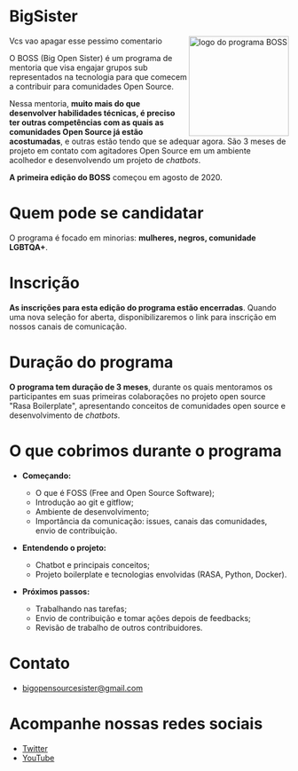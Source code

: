 
# BigSister

<img align = 'right' alt = "logo do programa BOSS" src="https://pbs.twimg.com/profile_images/1293316517606633472/XaXs5OXJ_400x400.png" width = "180"/>

Vcs vao apagar esse pessimo comentario

O BOSS (Big Open Sister) é um programa de mentoria que visa engajar grupos sub representados na tecnologia para que comecem a contribuir para comunidades Open Source. 

Nessa mentoria, **muito mais do que desenvolver habilidades técnicas, é preciso ter outras competências com as quais as comunidades Open Source já estão acostumadas**, e outras estão tendo que se adequar agora. São 3 meses de projeto em contato com agitadores Open Source em um ambiente acolhedor e desenvolvendo um projeto de *chatbots*. 

**A primeira edição do BOSS** começou em agosto de 2020.

# Quem pode se candidatar

O programa é focado em minorias: **mulheres, negros, comunidade LGBTQA+**.


# Inscrição

**As inscrições para esta edição do programa estão encerradas**. Quando uma nova seleção for aberta, disponibilizaremos o link  para inscrição em nossos canais de comunicação.


# Duração do programa

**O programa tem duração de 3 meses**, durante os quais mentoramos os participantes em suas primeiras colaborações no projeto open source "Rasa Boilerplate", apresentando conceitos de comunidades open source e desenvolvimento de *chatbots*.

# O que cobrimos durante o programa

* **Começando:**
    * O que é FOSS (Free and Open Source Software);
    * Introdução ao git e gitflow;
    * Ambiente de desenvolvimento;
    * Importância da comunicação: issues, canais das comunidades, envio de contribuição.

* **Entendendo o projeto:**
    * Chatbot e principais conceitos;
    * Projeto boilerplate e tecnologias envolvidas (RASA, Python, Docker).

* **Próximos passos:**
    * Trabalhando nas tarefas;
    * Envio de contribuição e tomar ações depois de feedbacks;
    * Revisão de trabalho de outros contribuidores.

# Contato

- bigopensourcesister@gmail.com

# Acompanhe nossas redes sociais

- [Twitter](https://twitter.com/opensourcesis)
- [YouTube](https://www.youtube.com/channel/UCQxKAvq-QLq57dqGYI_TuFw)